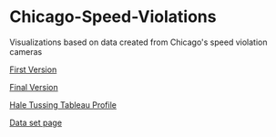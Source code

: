 # Chicago-Speed-Violations
Visualizations based on data created from Chicago's speed violation cameras


[First Version](First-Version)

[Final Version](Final-Version)

[Hale Tussing Tableau Profile](https://public.tableau.com/profile/ttussing#!/)

[Data set page](https://data.cityofchicago.org/Transportation/Speed-Camera-Violations/hhkd-xvj4)
